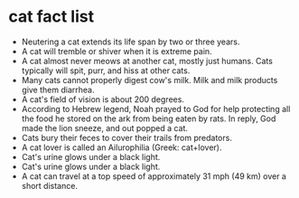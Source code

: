 # cat fact list

- Neutering a cat extends its life span by two or three years.
- A cat will tremble or shiver when it is extreme pain.
- A cat almost never meows at another cat, mostly just humans. Cats typically will spit, purr, and hiss at other cats.
- Many cats cannot properly digest cow's milk. Milk and milk products give them diarrhea.
- A cat's field of vision is about 200 degrees.
- According to Hebrew legend, Noah prayed to God for help protecting all the food he stored on the ark from being eaten by rats. In reply, God made the lion sneeze, and out popped a cat.
- Cats bury their feces to cover their trails from predators.
- A cat lover is called an Ailurophilia (Greek: cat+lover).
- Cat's urine glows under a black light.
- Cat's urine glows under a black light.
- A cat can travel at a top speed of approximately 31 mph (49 km) over a short distance.
